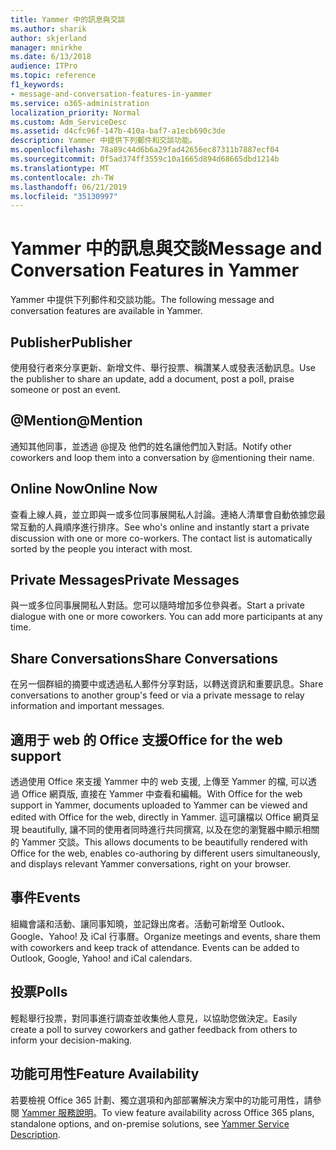 ```yaml
---
title: Yammer 中的訊息與交談
ms.author: sharik
author: skjerland
manager: mnirkhe
ms.date: 6/13/2018
audience: ITPro
ms.topic: reference
f1_keywords:
- message-and-conversation-features-in-yammer
ms.service: o365-administration
localization_priority: Normal
ms.custom: Adm_ServiceDesc
ms.assetid: d4cfc96f-147b-410a-baf7-a1ecb690c3de
description: Yammer 中提供下列郵件和交談功能。
ms.openlocfilehash: 78a89c44d6b6a29fad42656ec87311b7887ecf04
ms.sourcegitcommit: 0f5ad374ff3559c10a1665d894d68665dbd1214b
ms.translationtype: MT
ms.contentlocale: zh-TW
ms.lasthandoff: 06/21/2019
ms.locfileid: "35130997"
---
```

# <a name="message-and-conversation-features-in-yammer"></a><span data-ttu-id="03fb9-103">Yammer 中的訊息與交談</span><span class="sxs-lookup"><span data-stu-id="03fb9-103">Message and Conversation Features in Yammer</span></span>

<span data-ttu-id="03fb9-104">Yammer 中提供下列郵件和交談功能。</span><span class="sxs-lookup"><span data-stu-id="03fb9-104">The following message and conversation features are available in Yammer.</span></span>
  
## <a name="publisher"></a><span data-ttu-id="03fb9-105">Publisher</span><span class="sxs-lookup"><span data-stu-id="03fb9-105">Publisher</span></span>
<span data-ttu-id="03fb9-106"><a name="bkmk_Publisher"> </a></span><span class="sxs-lookup"><span data-stu-id="03fb9-106"></span></span>

<span data-ttu-id="03fb9-107">使用發行者來分享更新、新增文件、舉行投票、稱讚某人或發表活動訊息。</span><span class="sxs-lookup"><span data-stu-id="03fb9-107">Use the publisher to share an update, add a document, post a poll, praise someone or post an event.</span></span>
  
## <a name="mention"></a><span data-ttu-id="03fb9-108">@Mention</span><span class="sxs-lookup"><span data-stu-id="03fb9-108">@Mention</span></span>
<span data-ttu-id="03fb9-109"><a name="bkmk_AtMention"> </a></span><span class="sxs-lookup"><span data-stu-id="03fb9-109"></span></span>

<span data-ttu-id="03fb9-110">通知其他同事，並透過 @提及 他們的姓名讓他們加入對話。</span><span class="sxs-lookup"><span data-stu-id="03fb9-110">Notify other coworkers and loop them into a conversation by @mentioning their name.</span></span>
  
## <a name="online-now"></a><span data-ttu-id="03fb9-111">Online Now</span><span class="sxs-lookup"><span data-stu-id="03fb9-111">Online Now</span></span>
<span data-ttu-id="03fb9-112"><a name="bkmk_OnlineNow"> </a></span><span class="sxs-lookup"><span data-stu-id="03fb9-112"></span></span>

<span data-ttu-id="03fb9-p101">查看上線人員，並立即與一或多位同事展開私人討論。連絡人清單會自動依據您最常互動的人員順序進行排序。</span><span class="sxs-lookup"><span data-stu-id="03fb9-p101">See who's online and instantly start a private discussion with one or more co-workers. The contact list is automatically sorted by the people you interact with most.</span></span>
  
## <a name="private-messages"></a><span data-ttu-id="03fb9-115">Private Messages</span><span class="sxs-lookup"><span data-stu-id="03fb9-115">Private Messages</span></span>
<span data-ttu-id="03fb9-116"><a name="bkmk_PrivateMessages"> </a></span><span class="sxs-lookup"><span data-stu-id="03fb9-116"></span></span>

<span data-ttu-id="03fb9-p102">與一或多位同事展開私人對話。您可以隨時增加多位參與者。</span><span class="sxs-lookup"><span data-stu-id="03fb9-p102">Start a private dialogue with one or more coworkers. You can add more participants at any time.</span></span>
  
## <a name="share-conversations"></a><span data-ttu-id="03fb9-119">Share Conversations</span><span class="sxs-lookup"><span data-stu-id="03fb9-119">Share Conversations</span></span>
<span data-ttu-id="03fb9-120"><a name="bkmk_ShareConversations"> </a></span><span class="sxs-lookup"><span data-stu-id="03fb9-120"></span></span>

<span data-ttu-id="03fb9-121">在另一個群組的摘要中或透過私人郵件分享對話，以轉送資訊和重要訊息。</span><span class="sxs-lookup"><span data-stu-id="03fb9-121">Share conversations to another group's feed or via a private message to relay information and important messages.</span></span>
  
## <a name="office-for-the-web-support"></a><span data-ttu-id="03fb9-122">適用于 web 的 Office 支援</span><span class="sxs-lookup"><span data-stu-id="03fb9-122">Office for the web support</span></span>
<span data-ttu-id="03fb9-123"><a name="bkmk_ShareConversations"> </a></span><span class="sxs-lookup"><span data-stu-id="03fb9-123"></span></span>

<span data-ttu-id="03fb9-124">透過使用 Office 來支援 Yammer 中的 web 支援, 上傳至 Yammer 的檔, 可以透過 Office 網頁版, 直接在 Yammer 中查看和編輯。</span><span class="sxs-lookup"><span data-stu-id="03fb9-124">With Office for the web support in Yammer, documents uploaded to Yammer can be viewed and edited with Office for the web, directly in Yammer.</span></span> <span data-ttu-id="03fb9-125">這可讓檔以 Office 網頁呈現 beautifully, 讓不同的使用者同時進行共同撰寫, 以及在您的瀏覽器中顯示相關的 Yammer 交談。</span><span class="sxs-lookup"><span data-stu-id="03fb9-125">This allows documents to be beautifully rendered with Office for the web, enables co-authoring by different users simultaneously, and displays relevant Yammer conversations, right on your browser.</span></span>
  
## <a name="events"></a><span data-ttu-id="03fb9-126">事件</span><span class="sxs-lookup"><span data-stu-id="03fb9-126">Events</span></span>
<span data-ttu-id="03fb9-127"><a name="bkmk_Events"> </a></span><span class="sxs-lookup"><span data-stu-id="03fb9-127"></span></span>

<span data-ttu-id="03fb9-p104">組織會議和活動、讓同事知曉，並記錄出席者。活動可新增至 Outlook、Google、Yahoo! 及 iCal 行事曆。</span><span class="sxs-lookup"><span data-stu-id="03fb9-p104">Organize meetings and events, share them with coworkers and keep track of attendance. Events can be added to Outlook, Google, Yahoo! and iCal calendars.</span></span>
  
## <a name="polls"></a><span data-ttu-id="03fb9-131">投票</span><span class="sxs-lookup"><span data-stu-id="03fb9-131">Polls</span></span>
<span data-ttu-id="03fb9-132"><a name="bkmk_Polls"> </a></span><span class="sxs-lookup"><span data-stu-id="03fb9-132"></span></span>

<span data-ttu-id="03fb9-133">輕鬆舉行投票，對同事進行調查並收集他人意見，以協助您做決定。</span><span class="sxs-lookup"><span data-stu-id="03fb9-133">Easily create a poll to survey coworkers and gather feedback from others to inform your decision-making.</span></span>
  
## <a name="feature-availability"></a><span data-ttu-id="03fb9-134">功能可用性</span><span class="sxs-lookup"><span data-stu-id="03fb9-134">Feature Availability</span></span>
<span data-ttu-id="03fb9-135"><a name="bkmk_Polls"> </a></span><span class="sxs-lookup"><span data-stu-id="03fb9-135"></span></span>

<span data-ttu-id="03fb9-136">若要檢視 Office 365 計劃、獨立選項和內部部署解決方案中的功能可用性，請參閱 [Yammer 服務說明](yammer-service-description.md)。</span><span class="sxs-lookup"><span data-stu-id="03fb9-136">To view feature availability across Office 365 plans, standalone options, and on-premise solutions, see [Yammer Service Description](yammer-service-description.md).</span></span>
  

